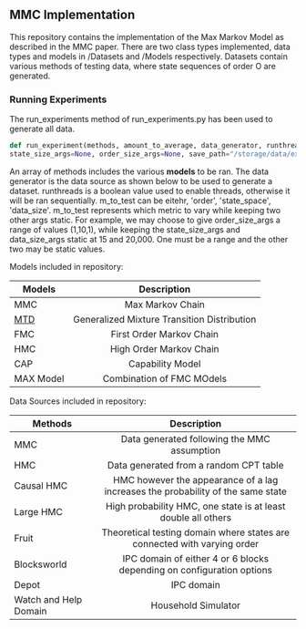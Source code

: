 ## MMC Implementation

This repository contains the implementation of the Max Markov Model as described in the MMC paper. 
There are two class types implemented, data types and models in /Datasets and /Models respectively. 
Datasets contain various methods of testing data, where state sequences of order O are generated.

### Running Experiments

The run_experiments method of run_experiments.py has been used to generate all data.

```python
def run_experiment(methods, amount_to_average, data_generator, runthreads, m_to_test, data_size_args=None,
state_size_args=None, order_size_args=None, save_path="/storage/data/experiment_results.pkl"):
```

An array of methods includes the various **models** to be ran.
The data generator is the data source as shown below to be used to generate a dataset.
runthreads is a boolean value used to enable threads, otherwise it will be ran sequentially. m_to_test can be eitehr, 'order', 'state_space', 'data_size'. m_to_test represents which metric to vary while keeping two other args static. For example, we may choose to give order_size_args a range of values (1,10,1), while keeping the state_size_args and data_size_args static at 15 and 20,000. One must be a range and the other two may be static values.




Models included in repository:

| Models                                        |                 Description                 |
|-----------------------------------------------|:-------------------------------------------:|
| MMC                                           |              Max Markov Chain               |
| [MTD](https://github.com/PiotrekGa/mtd-learn) | Generalized Mixture Transition Distribution |
| FMC                                           |          First Order Markov Chain           | 
| HMC                                           |           High Order Markov Chain           |
| CAP                                           |              Capability Model               |
| MAX Model                                     |          Combination of FMC MOdels          |

Data Sources included in repository:

| Methods               |                                   Description                                   |
|-----------------------|:-------------------------------------------------------------------------------:|
| MMC                   |                   Data generated following the MMC assumption                   |
| HMC                   |                     Data generated from a random CPT table                      |
| Causal HMC            | HMC however the appearance of a lag increases the probability of the same state | 
| Large HMC             |          High probability HMC, one state is at least double all others          |
| Fruit                 |    Theoretical testing domain where states are connected with varying order     |
| Blocksworld           |      IPC domain of either 4 or 6 blocks depending on configuration options      |
| Depot                 |                                   IPC domain                                    |
| Watch and Help Domain |                               Household Simulator                               |

